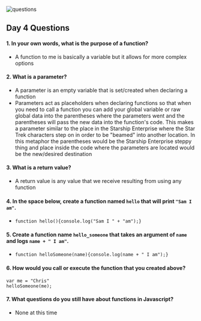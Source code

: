 ![questions](https://citydadsgroup.com/nyc/wp-content/uploads/sites/2/2017/06/questions-scrabble.jpg)

## Day 4 Questions

#### 1. In your own words, what is the purpose of a function?
- A function to me is basically a variable but it allows for more complex options

#### 2. What is a parameter?
- A parameter is an empty variable that is set/created when declaring a function
- Parameters act as placeholders when declaring functions so that when you need to call a function you can add your global variable or raw global data into the parentheses where the parameters went and the parentheses will pass the new data into the function's code. This makes a parameter similar to the place in the Starship Enterprise where the Star Trek characters step on in order to be "beamed" into another location. In this metaphor the parentheses would be the Starship Enterprise steppy thing and place inside the code where the parameters are located would be the new/desired destination

#### 3. What is a return value?
- A return value is any value that we receive resulting from using any function

#### 4. In the space below, create a function named `hello` that will print `"Sam I am"`.
- `function hello(){console.log("Sam I " + "am");}`

#### 5. Create a function name `hello_someone` that takes an argument of `name` and logs `name + " I am"`.
- `function helloSomeone(name){console.log(name + " I am");}`

#### 6. How would you call or execute the function that you created above?
```
var me = "Chris"
helloSomeone(me);
```
#### 7. What questions do you still have about functions in Javascript?
- None at this time
